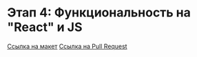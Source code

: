# Этап 4: Функциональность на "React" и JS

[Ссылка на макет](https://disk.yandex.ru/d/fuhac5aca_VFww)
[Ссылка на Pull Request](https://github.com/olegpastukhov/movies-explorer-frontend/pull/2)